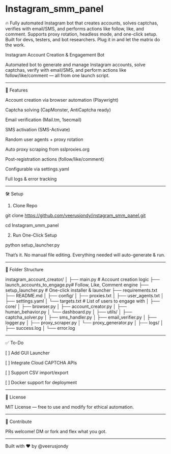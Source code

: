 # Instagram_smm_panel
🔥 Fully automated Instagram bot that creates accounts, solves captchas, verifies with email/SMS, and performs actions like follow, like, and comment. Supports proxy rotation, headless mode, and one-click setup. Built for devs, testers, and bot researchers. Plug it in and let the matrix do the work.


Instagram Account Creation & Engagement Bot

Automated bot to generate and manage Instagram accounts, solve captchas, verify with email/SMS, and perform actions like follow/like/comment — all from one launch script.


---

🚀 Features

Account creation via browser automation (Playwright)

Captcha solving (CapMonster, AntiCaptcha ready)

Email verification (Mail.tm, 1secmail)

SMS activation (SMS-Activate)

Random user agents + proxy rotation

Auto proxy scraping from sslproxies.org

Post-registration actions (follow/like/comment)

Configurable via settings.yaml

Full logs & error tracking



---

🛠 Setup

1. Clone Repo

git clone https://github.com/veerusjondy/instagram_smm_panel.git

cd Instagram_smm_panel

2. Run One-Click Setup

python setup_launcher.py

That’s it. No manual file editing. Everything needed will auto-generate & run.


---

📁 Folder Structure

instagram_account_creator/
│
├── main.py                      # Account creation logic
├── launch_accounts_to_engage.py# Follow, Like, Comment engine
├── setup_launcher.py            # One-click installer & launcher
├── requirements.txt
├── README.md
│
├── config/
│   ├── proxies.txt
│   ├── user_agents.txt
│   ├── settings.yaml
│   └── targets.txt              # List of users to engage with
│
├── core/
│   ├── browser.py
│   ├── account_creator.py
│   ├── human_behavior.py
│   └── dashboard.py
│
├── utils/
│   ├── captcha_solver.py
│   ├── sms_handler.py
│   ├── email_verifier.py
│   ├── logger.py
│   ├── proxy_scraper.py
│   └── proxy_generator.py
│
├── logs/
│   ├── success.log
│   └── error.log


---

✅ To-Do

[ ] Add GUI Launcher

[ ] Integrate Cloud CAPTCHA APIs

[ ] Support CSV import/export

[ ] Docker support for deployment



---

📜 License

MIT License — free to use and modify for ethical automation.


---

🤝 Contribute

PRs welcome! DM or fork and flex what you got.


---

Built with ❤️ by @veerusjondy
